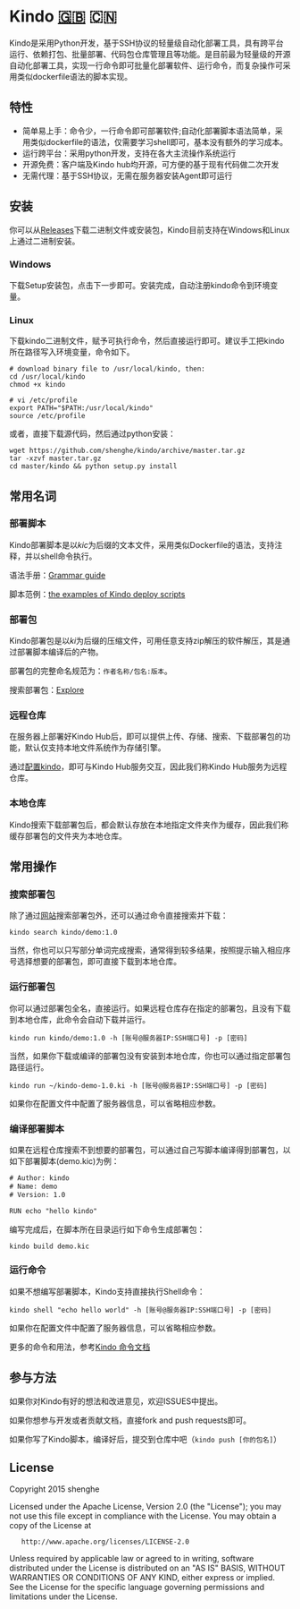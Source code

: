 # Kindo [:uk:](https://github.com/shenghe/kindo/blob/master/README.md)  :cn:

Kindo是采用Python开发，基于SSH协议的轻量级自动化部署工具，具有跨平台运行、依赖打包、批量部署、代码包仓库管理且等功能。是目前最为轻量级的开源自动化部署工具，实现一行命令即可批量化部署软件、运行命令，而复杂操作可采用类似dockerfile语法的脚本实现。

## 特性

* 简单易上手：命令少，一行命令即可部署软件;自动化部署脚本语法简单，采用类似dockerfile的语法，仅需要学习shell即可，基本没有额外的学习成本。
* 运行跨平台：采用python开发，支持在各大主流操作系统运行
* 开源免费：客户端及Kindo hub均开源，可方便的基于现有代码做二次开发
* 无需代理：基于SSH协议，无需在服务器安装Agent即可运行

## 安装

你可以从[Releases](https://github.com/shenghe/kindo/releases)下载二进制文件或安装包，Kindo目前支持在Windows和Linux上通过二进制安装。

### Windows

下载Setup安装包，点击下一步即可。安装完成，自动注册kindo命令到环境变量。

### Linux

下载kindo二进制文件，赋予可执行命令，然后直接运行即可。建议手工把kindo所在路径写入环境变量，命令如下。

```shell
# download binary file to /usr/local/kindo, then:
cd /usr/local/kindo
chmod +x kindo

# vi /etc/profile
export PATH="$PATH:/usr/local/kindo"
source /etc/profile
```

或者，直接下载源代码，然后通过python安装：

```shell
wget https://github.com/shenghe/kindo/archive/master.tar.gz
tar -xzvf master.tar.gz 
cd master/kindo && python setup.py install
```

## 常用名词

### 部署脚本

Kindo部署脚本是以*kic*为后缀的文本文件，采用类似Dockerfile的语法，支持注释，并以shell命令执行。

语法手册：[Grammar guide](https://github.com/shenghe/kindo/wiki/%E5%A6%82%E4%BD%95%E5%86%99%E8%87%AA%E5%8A%A8%E5%8C%96%E9%83%A8%E7%BD%B2%E8%84%9A%E6%9C%AC)

脚本范例：[the examples of Kindo deploy scripts](https://github.com/shenghe/kindo/tree/master/examples)

### 部署包

Kindo部署包是以*ki*为后缀的压缩文件，可用任意支持zip解压的软件解压，其是通过部署脚本编译后的产物。

部署包的完整命名规范为：`作者名称/包名:版本`。

搜索部署包：[Explore](https://shenghe.github.io/kindo)

### 远程仓库

在服务器上部署好Kindo Hub后，即可以提供上传、存储、搜索、下载部署包的功能，默认仅支持本地文件系统作为存储引擎。

通过[配置kindo](https://github.com/shenghe/kindo/wiki/%E5%A6%82%E4%BD%95%E4%BF%AE%E6%94%B9KINDO%E9%85%8D%E7%BD%AE)，即可与Kindo Hub服务交互，因此我们称Kindo Hub服务为远程仓库。

### 本地仓库

Kindo搜索下载部署包后，都会默认存放在本地指定文件夹作为缓存，因此我们称缓存部署包的文件夹为本地仓库。

## 常用操作

### 搜索部署包

除了通过[网站](https://shenghe.github.io/kindo)搜索部署包外，还可以通过命令直接搜索并下载：

```shell
kindo search kindo/demo:1.0
```

当然，你也可以只写部分单词完成搜索，通常得到较多结果，按照提示输入相应序号选择想要的部署包，即可直接下载到本地仓库。

### 运行部署包

你可以通过部署包全名，直接运行。如果远程仓库存在指定的部署包，且没有下载到本地仓库，此命令会自动下载并运行。

```shell
kindo run kindo/demo:1.0 -h [账号@服务器IP:SSH端口号] -p [密码]
```

当然，如果你下载或编译的部署包没有安装到本地仓库，你也可以通过指定部署包路径运行。

```shell
kindo run ~/kindo-demo-1.0.ki -h [账号@服务器IP:SSH端口号] -p [密码]
```

如果你在配置文件中配置了服务器信息，可以省略相应参数。

### 编译部署脚本

如果在远程仓库搜索不到想要的部署包，可以通过自己写脚本编译得到部署包，以如下部署脚本(demo.kic)为例：

```txt
# Author: kindo
# Name: demo
# Version: 1.0

RUN echo "hello kindo"
```

编写完成后，在脚本所在目录运行如下命令生成部署包：

```shell
kindo build demo.kic
```

### 运行命令

如果不想编写部署脚本，Kindo支持直接执行Shell命令：

```shell
kindo shell "echo hello world" -h [账号@服务器IP:SSH端口号] -p [密码]
```

如果你在配置文件中配置了服务器信息，可以省略相应参数。


更多的命令和用法，参考[Kindo 命令文档](https://github.com/shenghe/kindo/wiki/%E5%A6%82%E4%BD%95%E6%89%A7%E8%A1%8CKINDO%E5%91%BD%E4%BB%A4)


## 参与方法

如果你对Kindo有好的想法和改进意见，欢迎ISSUES中提出。

如果你想参与开发或者贡献文档，直接fork and push requests即可。

如果你写了Kindo脚本，编译好后，提交到仓库中吧（`kindo push [你的包名]`）


## License

Copyright 2015 shenghe

Licensed under the Apache License, Version 2.0 (the "License");
you may not use this file except in compliance with the License.
You may obtain a copy of the License at

       http://www.apache.org/licenses/LICENSE-2.0

Unless required by applicable law or agreed to in writing, software
distributed under the License is distributed on an "AS IS" BASIS,
WITHOUT WARRANTIES OR CONDITIONS OF ANY KIND, either express or implied.
See the License for the specific language governing permissions and
limitations under the License.
